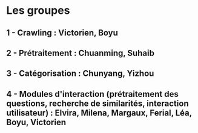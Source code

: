 # Les groupes

## 1 - Crawling : Victorien, Boyu
## 2 - Prétraitement : Chuanming, Suhaib
## 3 - Catégorisation : Chunyang, Yizhou
## 4 - Modules d'interaction (prétraitement des questions, recherche de similarités, interaction utilisateur) : Elvira, Milena, Margaux, Ferial, Léa, Boyu, Victorien
